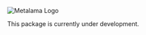 ![Metalama Logo](https://raw.githubusercontent.com/postsharp/Metalama/master/images/metalama-by-postsharp.svg)

This package is currently under development.
